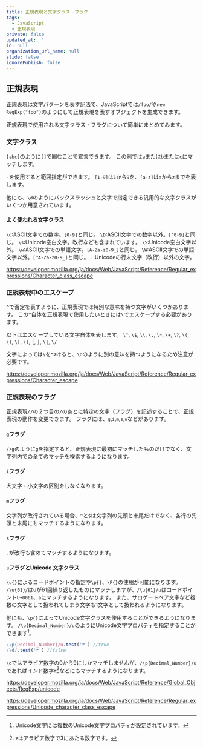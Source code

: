 ```yaml
---
title: 正規表現と文字クラス・フラグ
tags:
  - JavaScript
  - 正規表現
private: false
updated_at: ''
id: null
organization_url_name: null
slide: false
ignorePublish: false
---
```

## 正規表現
正規表現は文字パターンを表す記法で、JavaScriptでは`/foo/`や`new RegExp("foo")`のようにして正規表現を表すオブジェクトを生成できます。

正規表現で使用される文字クラス・フラグについて簡単にまとめてみます。

### 文字クラス
`[abc]`のように`[]`で囲むことで宣言できます。
この例では`a`または`b`または`c`にマッチします。

`-`を使用すると範囲指定ができます。
`[1-9]`は`1`から`9`を、`[a-z]`は`a`から`z`までを表します。

他にも、`\d`のようにバックスラッシュと文字で指定できる汎用的な文字クラスがいくつか用意されています。
#### よく使われる文字クラス
`\d`:ASCII文字での数字。`[0-9]`と同じ。
`\D`:ASCII文字での数字以外。`[^0-9]`と同じ。
`\s`:Unicode空白文字。改行なども含まれています。
`\S`:Unicode空白文字以外。
`\w`:ASCII文字での単語文字。`[A-Za-z0-9_]`と同じ。
`\W`:ASCII文字での単語文字以外。`[^A-Za-z0-9_]`と同じ。
`.`:Unicodeの行末文字（改行）以外の文字。

https://developer.mozilla.org/ja/docs/Web/JavaScript/Reference/Regular_expressions/Character_class_escape

### 正規表現中のエスケープ
`^`で否定を表すように、正規表現では特別な意味を持つ文字がいくつかあります。
この`^`自体を正規表現で使用したいときには`\`でエスケープする必要があります。

以下はエスケープしている文字自体を表します。
`\^`, `\$`, `\\`, `\.`, `\*`, `\+`, `\?`, `\(`, `\)`, `\[`, `\]`, `{`, `}`, `\|`, `\/`

文字によっては`\`をつけると、`\d`のように別の意味を持つようになるため注意が必要です。

https://developer.mozilla.org/ja/docs/Web/JavaScript/Reference/Regular_expressions/Character_escape

### 正規表現のフラグ
正規表現`//`の２つ目の`/`のあとに特定の文字（フラグ）を記述することで、正規表現の動作を変更できます。
フラグには、`g`,`i`,`m`,`s`,`u`などがあります。

#### `g`フラグ
`//g`のように`g`を指定すると、正規表現に最初にマッチしたものだけでなく、文字列内での全てのマッチを検索するようになります。

#### `i`フラグ
大文字・小文字の区別をしなくなります。

#### `m`フラグ
文字列が改行されている場合、`^`と`$`は文字列の先頭と末尾だけでなく、各行の先頭と末尾にもマッチするようになります。

#### `s`フラグ
`.`が改行も含めてマッチするようになります。

#### `u`フラグとUnicode 文字クラス
`\u{}`によるコードポイントの指定や`\p{}`、`\P{}`の使用が可能になります。
`/\u{61}/`はuが61回繰り返したものにマッチしますが、`/\u{61}/u`はコードポイント`U+0061`、`a`にマッチするようになります。
また、サロゲートペア文字など複数の文字として扱われてしまう文字も1文字として扱われるようになります。

他にも、`\p{}`によってUnicode文字クラスを使用することができるようになります。
`/\p{Decimal_Number}/u`のようにUnicode文字プロパティを指定することができます[^1]。
```js
/\p{Decimal_Number}/u.test('٣') //true
/\d/.test('٣') //false
```
`\d`ではアラビア数字の0から9にしかマッチしませんが、`/\p{Decimal_Number}/u`であればインド数字`٣`[^2]などにもマッチするようになります。

https://developer.mozilla.org/ja/docs/Web/JavaScript/Reference/Global_Objects/RegExp/unicode

https://developer.mozilla.org/ja/docs/Web/JavaScript/Reference/Regular_expressions/Unicode_character_class_escape

[^1]:Unicode文字には複数のUnicode文字プロパティが設定されています。
[^2]:`٣`はアラビア数字で3にあたる数字です。
